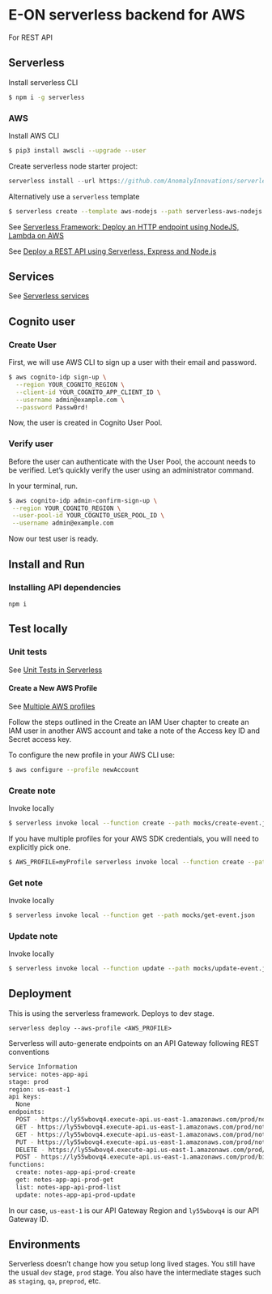 # E-ON serverless backend for AWS

For REST API

## Serverless

Install serverless CLI

```sh
$ npm i -g serverless
```

### AWS

Install AWS CLI

```sh
$ pip3 install awscli --upgrade --user
```

Create serverless node starter project:

```js
serverless install --url https://github.com/AnomalyInnovations/serverless-nodejs-starter --name my-project
```

Alternatively use a `serverless` template

```sh
$ serverless create --template aws-nodejs --path serverless-aws-nodejs
```

See [Serverless Framework: Deploy an HTTP endpoint using NodeJS, Lambda on AWS](https://itnext.io/serverless-framework-deploy-an-http-endpoint-using-nodejs-lambda-on-aws-30558422de1b)

See [Deploy a REST API using Serverless, Express and Node.js](https://serverless.com/blog/serverless-express-rest-api/)

## Services

See [Serverless services](https://serverless.com/framework/docs/providers/aws/guide/services/)

## Cognito user

### Create User

First, we will use AWS CLI to sign up a user with their email and password.

```sh
$ aws cognito-idp sign-up \
  --region YOUR_COGNITO_REGION \
  --client-id YOUR_COGNITO_APP_CLIENT_ID \
  --username admin@example.com \
  --password Passw0rd!
```

Now, the user is created in Cognito User Pool.

### Verify user

Before the user can authenticate with the User Pool, the account needs to be verified. Let’s quickly verify the user using an administrator command.

In your terminal, run.

```sh
$ aws cognito-idp admin-confirm-sign-up \
 --region YOUR_COGNITO_REGION \
 --user-pool-id YOUR_COGNITO_USER_POOL_ID \
 --username admin@example.com
```

Now our test user is ready.

## Install and Run

### Installing API dependencies

```shell script
npm i
```

## Test locally

### Unit tests

See [Unit Tests in Serverless](https://serverless-stack.com/chapters/unit-tests-in-serverless.html)

#### Create a New AWS Profile

See [Multiple AWS profiles](https://serverless-stack.com/chapters/configure-multiple-aws-profiles.html)

Follow the steps outlined in the Create an IAM User chapter to create an IAM user in another AWS account and take a note of the Access key ID and Secret access key.

To configure the new profile in your AWS CLI use:

```sh
$ aws configure --profile newAccount
```

### Create note

Invoke locally

```sh
$ serverless invoke local --function create --path mocks/create-event.json
```

If you have multiple profiles for your AWS SDK credentials, you will need to explicitly pick one.

```sh
$ AWS_PROFILE=myProfile serverless invoke local --function create --path mocks/create-event.json
```

### Get note

Invoke locally

```sh
$ serverless invoke local --function get --path mocks/get-event.json
```

### Update note

Invoke locally

```sh
$ serverless invoke local --function update --path mocks/update-event.json
```

## Deployment

This is using the serverless framework. Deploys to dev stage.

```shell script
serverless deploy --aws-profile <AWS_PROFILE>
```

Serverless will auto-generate endpoints on an API Gateway following REST conventions

```sh
Service Information
service: notes-app-api
stage: prod
region: us-east-1
api keys:
  None
endpoints:
  POST - https://ly55wbovq4.execute-api.us-east-1.amazonaws.com/prod/notes
  GET - https://ly55wbovq4.execute-api.us-east-1.amazonaws.com/prod/notes/{id}
  GET - https://ly55wbovq4.execute-api.us-east-1.amazonaws.com/prod/notes
  PUT - https://ly55wbovq4.execute-api.us-east-1.amazonaws.com/prod/notes/{id}
  DELETE - https://ly55wbovq4.execute-api.us-east-1.amazonaws.com/prod/notes/{id}
  POST - https://ly55wbovq4.execute-api.us-east-1.amazonaws.com/prod/billing
functions:
  create: notes-app-api-prod-create
  get: notes-app-api-prod-get
  list: notes-app-api-prod-list
  update: notes-app-api-prod-update
```

In our case, `us-east-1` is our API Gateway Region and `ly55wbovq4` is our API Gateway ID.

## Environments

Serverless doesn’t change how you setup long lived stages. You still have the usual `dev` stage, `prod` stage.
You also have the intermediate stages such as `staging`, `qa`, `preprod`, etc.
